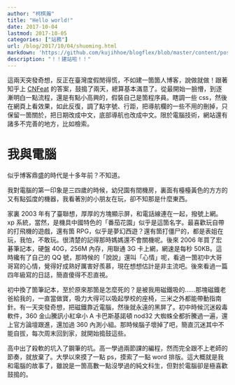 ```yaml
---
author: "柯棋瀚"
title: "Hello world!"
date: 2017-10-04
lastmod: 2017-10-05
categories: ["站務"]
url: /blog/2017/10/04/shuoming.html
markdown: 'https://github.com/kujihhoe/blogflex/blob/master/content/post/2017-10-04-hello world.md'
description: "！！建站啦！！"
---
```


這兩天突發奇想，反正在臺灣度假閒得慌，不如建一箇箇人博客，說做就做！跟著知乎上 <a href="https://www.zhihu.com/question/20463581" target="\_blank">CNFeat</a> 的答案，鼓搗了兩天，總算基本滿意了。從最開始一臉懵，到逐漸明白一點流程，還是有點小高興的，假裝自己是箇程序員。瞎調一些 css，然後在網頁上看效果，如此反復，調了點字號、行距，把導航欄的一些不用的刪掉，只保留一箇關於，把日期改成中文，底部導航也改成中文。限於電腦技術，網站還有諸多不完善的地方，比如檢索。

# 我與電腦

似乎博客鼎盛的時代是十多年前？不知道。

我對電腦的第一印象是三四歲的時候，幼兒園有間機房，裏面有檯檯黃色的方方的又有點弧度的機器，我看著別的小朋友在玩，卻不知那是什麼東西。

家裏 2003 年有了臺聯想，厚厚的方塊顯示屏，和電話線連在一起，撥號上網。xp 系統，當然，是機具中國特色的「番茄花園」<n>似乎是這箇名字</n>。最喜歡玩自帶的打飛機的遊戲，還有箇 RPG，似乎是夢幻西遊？還有箇打僵尸的，都是表姐在玩，我怕，不敢玩。很清楚的記得那時媽媽還不會關機呢。後來 2006 年買了宏碁筆記本，硬盤 40G，256M 內存，用聯通 3G 卡上網，網速是每秒 50KB。這時纔有了自己的 QQ 號，那時候的「說說」還叫「心情」呢，看過一箇初中大哥哥寫的心情，覺得好成熟好厲害好羨慕，現在想想估計是非主流吧。後來看過一篇四年級寫的日誌，簡直傻得不忍直視。

初中換了箇筆記本，至於原來那箇是怎麼死的？是被我用磁鐵吸的……那塊磁鐵老爸給我的，一直當做寶，吸力大得可以吸起學校的座椅，三米之外都能帶動指南針。有一天突發奇想，把磁鐵靠近電腦，然後就永遠的黑屏了。初中時候沉迷殺毒軟件，360 金山騰訊小紅傘小 A 卡巴斯基諾頓 nod32 大蜘蛛全都折騰過一遍，還上官方論壇跟進，還加過 360 內測小組。那時候腦子壞掉了吧，簡直沉迷其中不能自拔，每次周末回到家，就開始搗鼓這些。

高中出了殺軟的坑入了鋼筆的坑。高一學過兩節課的編程，然而完全跟不上老師的節奏，就放棄了。大學以來摸了一點 ps，摸索了一點 word 排版。這大概就是我和電腦的故事了，雖說是一箇高數一點沒學過的純文科生，但對於電腦卻是極喜歡鼓搗的。

